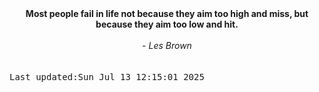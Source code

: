 
<div align="center"><b><span>Most people fail in life not because they aim too high and miss, but because they aim too low and hit.</span></b><br><br><i> - Les Brown</i></div>
<br><br><kbd>Last updated:Sun Jul 13 12:15:01 2025</kbd>